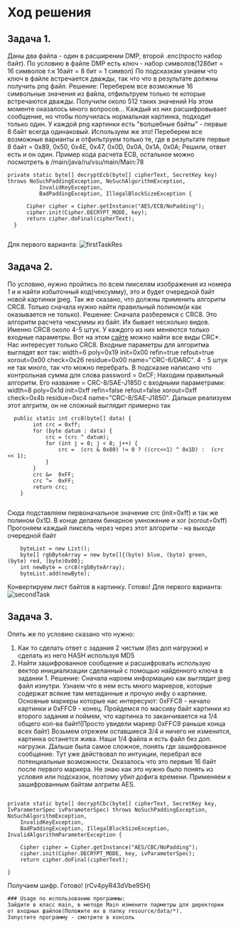 # Ход решения
  ## Задача 1.
  Даны два файла - один в расширении DMP, второй .enc(просто набор байт).
  По условию в файле DMP есть ключ - набор символов(128бит = 16 символов т.к 1байт = 8 бит = 1 символ)
  По подсказкам узнаем что ключ в файле встречается дважды, так что что в результате должны получить png файл.
  Решение:
  Переберем все возможные 16 символьные значения из файла, отфильтруем только те которые встречаются дважды. Получили около 512 таких значений
  На этом моменте оказалось много вопросов... Каждый из них расшифровывает сообщение, но чтобы получилась нормальная картинка, подходит только один.
  У каждой png картинки есть "волшебные байты" - первые 8 байт всегда одинаковый. Используем же это! Переберем все возможные варианты и отфильтруем только те,
  где в результате первые 8 байт = 0x89, 0x50, 0x4E, 0x47, 0x0D, 0x0A, 0x1A, 0x0A; Решили, ответ есть и он один.
  Пример кода расчета ECB, остальное можно посмотреть в /main/java/ru/vsu/main/Main:78
  ```
  private static byte[] decryptEcb(byte[] cipherText, SecretKey key) throws NoSuchPaddingException, NoSuchAlgorithmException,
            InvalidKeyException,
            BadPaddingException, IllegalBlockSizeException {

        Cipher cipher = Cipher.getInstance("AES/ECB/NoPadding");
        cipher.init(Cipher.DECRYPT_MODE, key);
        return cipher.doFinal(cipherText);
    }
    		

  ```
  
  Для первого варианта:
  ![firstTaskRes](https://user-images.githubusercontent.com/15637637/177873730-f0aca6b4-194f-4e07-9250-9e432adc23b0.png)

  ## Задача 2.
  По условию, нужно пройтись по всем пикселям изображения из номера 1 и и найти избыточный код(чексумму), это и будет очередной байт новой картинки jpeg.
  Так же сказано, что должны применить алгоритм CRC8. Только сначала нужно найти правильный полином(и как оказывается не только).
  Решение: 
  Сначала разберемся с CRC8. Это алгоритм расчета чексуммы из байт. Их бывает несколько видов. Именно CRC8 около 4-5 штук. У каждого из них меняются только входные параметры.
  Вот на этом [сайте](https://reveng.sourceforge.io/crc-catalogue/all.htm) можно найти все виды CRC*. Нас интересует только CRC8. 
  Входные параметры для алгоритма выглядят вот так: width=6 poly=0x19 init=0x00 refin=true refout=true xorout=0x00 check=0x26 residue=0x00 name="CRC-6/DARC".
  4 - 5 штук не так много, так что можно перебрать. В подсказке написано что контрольная сумма для слова password = 0xCF;
  Находим правильный алгоритм. Его название = CRC-8/SAE-J1850 с входными параметрами: width=8 poly=0x1d init=0xff refin=false refout=false xorout=0xff check=0x4b residue=0xc4 name="CRC-8/SAE-J1850".
Дальше реализуем этот алгритм, он не сложный выглядит примерно так 
  
```
  public static int crc8(byte[] data) {
        int crc = 0xff;
        for (byte datum : data) {
            crc = (crc ^ datum);
            for (int j = 0; j < 8; j++) {
                crc =  (crc & 0x80) != 0 ? ((crc<<1) ^ 0x1D) :  (crc << 1);
            }
        }
        crc &=  0xFF;
        crc ^=  0xFF;
        return crc;
    }
    
```
    
 Сюда подставляем первоначальное значение crc (init=0xff) и так же полином  0x1D. В конце делаем бинарное умножение и xor (xorout=0xff)
  Прогоняем каждый пиксель через через этот алгоритм - на выходе очередной байт
    
```
    byteList = new List();
    byte[] rgbByteArray = new byte[]{(byte) blue, (byte) green,   (byte) red, (byte)0x00};
    int newByte = crc8(rgbByteArray);
    byteList.add(newByte);
```	

Конвертируем лист байтов в картинку. Готово! Для первого варианта:
![secondTask](https://user-images.githubusercontent.com/15637637/177873765-4c31b0dc-e4fb-4bbb-a9d8-3781fb894dad.jpeg)

  
  
## Задача 3.
 Опять же по условию сказано что нужно:
 1) Как то сделать ответ с задания 2 чистым (без доп нагрузки) и сделать из него HASH используя MD5
 2) Найти зашифрованное сообщение и расшифровать использую вектор инициализации сделанный с помощью найденного ключа в задании 1.
Решение:
Сначала нароем информацию как выглядит jpeg файл изнутри. Узнаем что в нем есть много маркеров, которые содержат всякие там метаданные и прочую инфу о картинке.
Основные маркеры которые нас интересуют: 0xFFC8 - начало картинки и 0xFFC9 - конец. Пройдемся по массиву байт картинки из второго задания и поймем, что картинка
то заканчивается на 1/4 общего кол-ва байт!(Просто увидели маркер 0xFFC9 раньше конца всех байт) Возьмем отрежем оставшиеся 3/4 и ничего не изменится, картинка останется жива. 
Наши 1/4 файла и есть файл без доп. нагрузки. Дальше была самое сложное, понять где зашифрованное сообщение. Тут уже действовал по интуиции, перебрал все потенциальные возможности.
Оказалось что это первые 16 байт после первого маркера. Не знаю как это нужно было понять из условия или подсказок, поэтому убил дофига времени. Применяем к зашифрованным байтам алгритм AES. 

```

private static byte[] decryptCbc(byte[] cipherText, SecretKey key, IvParameterSpec ivParameterSpec) throws NoSuchPaddingException, NoSuchAlgorithmException,
    InvalidKeyException,
    BadPaddingException, IllegalBlockSizeException, InvalidAlgorithmParameterException {
    
	Cipher cipher = Cipher.getInstance("AES/CBC/NoPadding");
	cipher.init(Cipher.DECRYPT_MODE, key, ivParameterSpec);
	return cipher.doFinal(cipherText);
	
}

```

Получаем шифр. Готово! (rCv4pyR43dVbe9SH)



```
### Usage по использованию программы:
Зайдите в класс main, в методе Main измените парметры для директории от входных файлов(Положите их в папку resource/data/*). 
Запустите программу - смотрите в консоль
```
